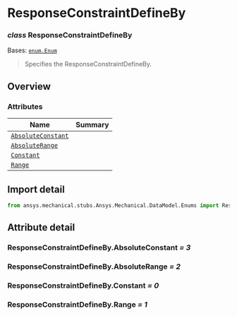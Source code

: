 <a id="responseconstraintdefineby"></a>

# ResponseConstraintDefineBy

<a id="ResponseConstraintDefineBy"></a>

### *class* ResponseConstraintDefineBy

Bases: [`enum.Enum`](https://docs.python.org/3/library/enum.html#enum.Enum)

> Specifies the ResponseConstraintDefineBy.

> <!-- !! processed by numpydoc !! -->

<a id="overview"></a>

## Overview

### Attributes

| Name | Summary |
|----------------------------------------------------------------------|----|
| [`AbsoluteConstant`](#ResponseConstraintDefineBy.AbsoluteConstant)   |    |
| [`AbsoluteRange`](#ResponseConstraintDefineBy.AbsoluteRange)         |    |
| [`Constant`](#ResponseConstraintDefineBy.Constant)                   |    |
| [`Range`](#ResponseConstraintDefineBy.Range)                         |    |

<a id="import-detail"></a>

## Import detail

```python
from ansys.mechanical.stubs.Ansys.Mechanical.DataModel.Enums import ResponseConstraintDefineBy
```

<a id="attribute-detail"></a>

## Attribute detail

<a id="ResponseConstraintDefineBy.AbsoluteConstant"></a>

### ResponseConstraintDefineBy.AbsoluteConstant *= 3*

<a id="ResponseConstraintDefineBy.AbsoluteRange"></a>

### ResponseConstraintDefineBy.AbsoluteRange *= 2*

<a id="ResponseConstraintDefineBy.Constant"></a>

### ResponseConstraintDefineBy.Constant *= 0*

<a id="ResponseConstraintDefineBy.Range"></a>

### ResponseConstraintDefineBy.Range *= 1*
